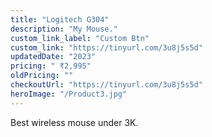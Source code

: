 ```yaml
---
title: "Logitech G304"
description: "My Mouse."
custom_link_label: "Custom Btn"
custom_link: "https://tinyurl.com/3u8j5s5d"
updatedDate: "2023"
pricing: " ₹2,995"
oldPricing: ""
checkoutUrl: "https://tinyurl.com/3u8j5s5d"
heroImage: "/Product3.jpg"
---
```

Best wireless mouse under 3K.